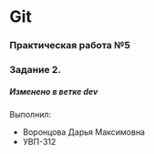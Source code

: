 # Git
### Практическая работа №5
### Задание 2.
##### Изменено в ветке dev
Выполнил:
* Воронцова Дарья Максимовна
* УВП-312